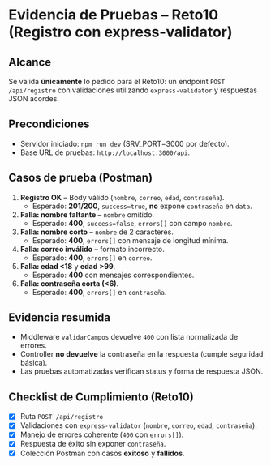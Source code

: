 # Evidencia de Pruebas – Reto10 (Registro con express-validator)

## Alcance
Se valida **únicamente** lo pedido para el Reto10: un endpoint `POST /api/registro` con validaciones utilizando `express-validator` y respuestas JSON acordes.

## Precondiciones
- Servidor iniciado: `npm run dev` (SRV_PORT=3000 por defecto).
- Base URL de pruebas: `http://localhost:3000/api`.

## Casos de prueba (Postman)
1. **Registro OK** – Body válido (`nombre`, `correo`, `edad`, `contraseña`).
   - Esperado: **201/200**, `success=true`, **no** expone `contraseña` en `data`.
2. **Falla: nombre faltante** – `nombre` omitido.
   - Esperado: **400**, `success=false`, `errors[]` con campo `nombre`.
3. **Falla: nombre corto** – `nombre` de 2 caracteres.
   - Esperado: **400**, `errors[]` con mensaje de longitud mínima.
4. **Falla: correo inválido** – formato incorrecto.
   - Esperado: **400**, `errors[]` en `correo`.
5. **Falla: edad <18** y **edad >99**.
   - Esperado: **400** con mensajes correspondientes.
6. **Falla: contraseña corta (<6)**.
   - Esperado: **400**, `errors[]` en `contraseña`.

## Evidencia resumida
- Middleware `validarCampos` devuelve `400` con lista normalizada de errores.
- Controller **no devuelve** la contraseña en la respuesta (cumple seguridad básica).
- Las pruebas automatizadas verifican status y forma de respuesta JSON.

## Checklist de Cumplimiento (Reto10)
- [x] Ruta `POST /api/registro`
- [x] Validaciones con `express-validator` (`nombre`, `correo`, `edad`, `contraseña`).
- [x] Manejo de errores coherente (`400` con `errors[]`).
- [x] Respuesta de éxito sin exponer `contraseña`.
- [x] Colección Postman con casos **exitoso** y **fallidos**.

